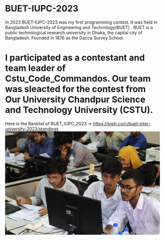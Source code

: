 # BUET-IUPC-2023
In 2023 BUET-IUPC-2023 was my first programming contest. It was held in Bangladesh University of Engineering and Technology(BUET) . BUET is a public technological research university in Dhaka, the capital city of Bangladesh. Founded in 1876 as the Dacca Survey School. 
# I participated as a contestant and team leader of Cstu_Code_Commandos. Our team was sleacted for the contest from Our University Chandpur Science and Technology University (CSTU). 

Here is the Ranklist of BUET_IUPC_2023  -> https://toph.co/c/buet-inter-university-2023/standings
![image alt](https://github.com/shamimkhan8134/BUET-IUPC-2023/blob/main/4641756f-3f2d-49c4-8759-bef43f31d4ad.jpg)
